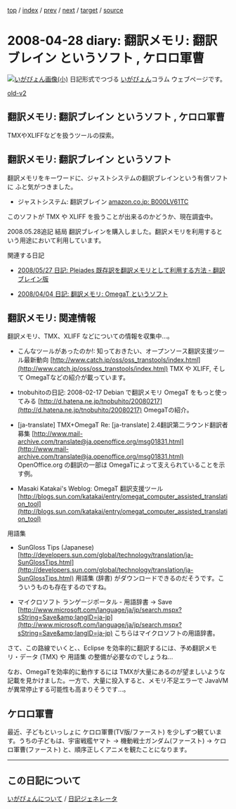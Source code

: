 [top](https://igapyon.github.io/diary/) 
 / [index](https://igapyon.github.io/diary/2008/index.html) 
 / [prev](https://igapyon.github.io/diary/2008/ig080426.html) 
 / [next](https://igapyon.github.io/diary/2008/ig080513.html) 
 / [target](https://igapyon.github.io/diary/2008/ig080428.html) 
 / [source](https://github.com/igapyon/diary/blob/gh-pages/2008/ig080428.html.src.md) 

2008-04-28 diary: 翻訳メモリ: 翻訳ブレイン というソフト , ケロロ軍曹
=====================================================================================================
[![いがぴょん画像(小)](https://igapyon.github.io/diary/images/iga200306s.jpg "いがぴょん")](https://igapyon.github.io/diary/memo/memoigapyon.html) 日記形式でつづる [いがぴょん](https://igapyon.github.io/diary/memo/memoigapyon.html)コラム ウェブページです。

[old-v2](ig080428-orig.html)

## 翻訳メモリ: 翻訳ブレイン というソフト , ケロロ軍曹

TMXやXLIFFなどを扱うツールの探索。


## 翻訳メモリ: 翻訳ブレイン というソフト

翻訳メモリをキーワードに、ジャストシステムの翻訳ブレインという有償ソフトに ふと気がつきました。

* ジャストシステム: 翻訳ブレイン
  [amazon.co.jp: B000LV61TC](http://www.amazon.co.jp/exec/obidos/ASIN/B000LV61TC/igapyondiary-22)

このソフトが TMX や XLIFF を扱うことが出来るのかどうか、現在調査中。

2008.05.28追記 結局 翻訳ブレインを購入しました。翻訳メモリを利用するという用途において利用しています。

関連する日記

* [2008/05/27 日記: Pleiades 既存訳を翻訳メモリとして利用する方法 - 翻訳ブレイン版](ig080527.html)
  
* [2008/04/04 日記: 翻訳メモリ: OmegaT というソフト](ig080404.html)

## 翻訳メモリ: 関連情報

翻訳メモリ、TMX、XLIFF などについての情報を収集中…。

* こんなツールがあったのか!: 知っておきたい、オープンソース翻訳支援ツール最新動向
  [http://www.catch.jp/oss/oss_transtools/index.html](http://www.catch.jp/oss/oss_transtools/index.html)
  TMX や XLIFF, そして OmegaTなどの紹介が載っています。
  
* tnobuhitoの日記: 2008-02-17 Debian で翻訳メモリ OmegaT をもっと使ってみる
  [http://d.hatena.ne.jp/tnobuhito/20080217](http://d.hatena.ne.jp/tnobuhito/20080217)
  OmegaTの紹介。
  
* [ja-translate] TMX+OmegaT Re: [ja-translate] 2.4翻訳第二ラウンド翻訳者募集
  [http://www.mail-archive.com/translate@ja.openoffice.org/msg01831.html](http://www.mail-archive.com/translate@ja.openoffice.org/msg01831.html)
  OpenOffice.org の翻訳の一部は OmegaTによって支えられていることを示す例。
  
* Masaki Katakai's Weblog: OmegaT 翻訳支援ツール
  [http://blogs.sun.com/katakai/entry/omegat_computer_assisted_translation_tool](http://blogs.sun.com/katakai/entry/omegat_computer_assisted_translation_tool)

用語集

* SunGloss Tips (Japanese)
  [http://developers.sun.com/global/technology/translation/ja-SunGlossTips.html](http://developers.sun.com/global/technology/translation/ja-SunGlossTips.html)
  用語集 (辞書) がダウンロードできるのだそうです。こういうものも存在するのですね。
  
* マイクロソフト ランゲージポータル - 用語辞書 -> Save
  [http://www.microsoft.com/language/ja/jp/search.mspx?sString=Save&amp;langID=ja-jp](http://www.microsoft.com/language/ja/jp/search.mspx?sString=Save&amp;langID=ja-jp)
  こちらはマイクロソフトの用語辞書。

さて、この路線でいくと、、Eclipse を効率的に翻訳するには、予め翻訳メモリ・データ (TMX) や 用語集 の整備が必要なのでしょうね…

なお、OmegaTを効率的に動作するには TMXが大量にあるのが望ましいような記載を見かけました。一方で、大量に投入すると、メモリ不足エラーで
JavaVMが異常停止する可能性も高まりそうです…。

## ケロロ軍曹

最近、子どもといっしょに ケロロ軍曹(TV版/ファースト) を少しずつ観ています。うちの子どもは、宇宙戦艦ヤマト → 機動戦士ガンダム(ファースト) → ケロロ軍曹(ファースト) と、順序正しくアニメを観たことになります。

----------------------------------------------------------------------------------------------------

## この日記について
[いがぴょんについて](https://igapyon.github.io/diary/memo/memoigapyon.html) / [日記ジェネレータ](https://github.com/igapyon/igapyonv3)

